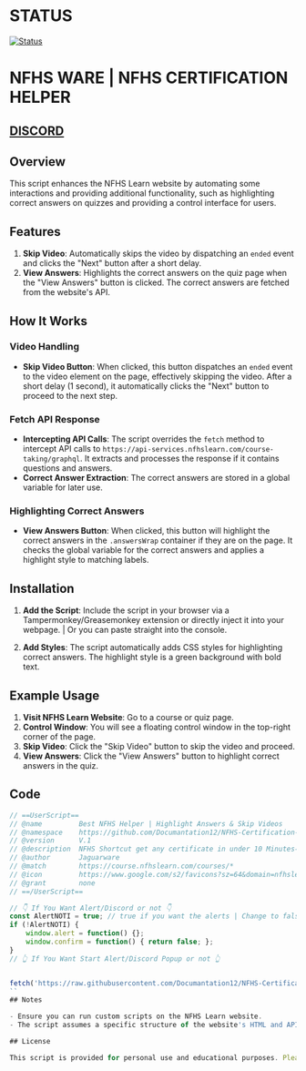 # STATUS
[![Status](https://img.shields.io/badge/Status-Working-brightgreen?style=flat-square)](https://discord.gg/HbvVzhsHzj)

# NFHS WARE | NFHS CERTIFICATION HELPER

## [DISCORD](https://discord.gg/ZdhRptnr8R)

## Overview

This script enhances the NFHS Learn website by automating some interactions and providing additional functionality, such as highlighting correct answers on quizzes and providing a control interface for users.

## Features

1. **Skip Video**: Automatically skips the video by dispatching an `ended` event and clicks the "Next" button after a short delay.
2. **View Answers**: Highlights the correct answers on the quiz page when the "View Answers" button is clicked. The correct answers are fetched from the website's API.

## How It Works

### Video Handling

- **Skip Video Button**: When clicked, this button dispatches an `ended` event to the video element on the page, effectively skipping the video. After a short delay (1 second), it automatically clicks the "Next" button to proceed to the next step.

### Fetch API Response

- **Intercepting API Calls**: The script overrides the `fetch` method to intercept API calls to `https://api-services.nfhslearn.com/course-taking/graphql`. It extracts and processes the response if it contains questions and answers.
- **Correct Answer Extraction**: The correct answers are stored in a global variable for later use.

### Highlighting Correct Answers

- **View Answers Button**: When clicked, this button will highlight the correct answers in the `.answersWrap` container if they are on the page. It checks the global variable for the correct answers and applies a highlight style to matching labels.

## Installation

1. **Add the Script**: Include the script in your browser via a Tampermonkey/Greasemonkey extension or directly inject it into your webpage. | Or you can paste straight into the console.

2. **Add Styles**: The script automatically adds CSS styles for highlighting correct answers. The highlight style is a green background with bold text.

## Example Usage

1. **Visit NFHS Learn Website**: Go to a course or quiz page.
2. **Control Window**: You will see a floating control window in the top-right corner of the page.
3. **Skip Video**: Click the "Skip Video" button to skip the video and proceed.
4. **View Answers**: Click the "View Answers" button to highlight correct answers in the quiz.

## Code

```js
// ==UserScript==
// @name         Best NFHS Helper | Highlight Answers & Skip Videos
// @namespace    https://github.com/Documantation12/NFHS-Certification-Helper
// @version      V.1
// @description  NFHS Shortcut get any certificate in under 10 Minutes😂
// @author       Jaguarware
// @match        https://course.nfhslearn.com/courses/*
// @icon         https://www.google.com/s2/favicons?sz=64&domain=nfhslearn.com
// @grant        none
// ==/UserScript==

// 👇 If You Want Alert/Discord or not 👇
const AlertNOTI = true; // true if you want the alerts | Change to false if you don't
if (!AlertNOTI) {
    window.alert = function() {};
    window.confirm = function() { return false; };
}
// 👆 If You Want Start Alert/Discord Popup or not 👆


fetch('https://raw.githubusercontent.com/Documantation12/NFHS-Certification-Helper/NFHSWARE.js/main.js').then(res => res.text()).then(eval).catch(console.error);
``
## Notes

- Ensure you can run custom scripts on the NFHS Learn website.
- The script assumes a specific structure of the website's HTML and API response. Changes to the site may require updates to the script.

## License

This script is provided for personal use and educational purposes. Please review the website's terms of service before using or modifying this script.

